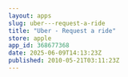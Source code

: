 ```yaml
---
layout: apps
slug: uber---request-a-ride
title: "Uber - Request a ride"
store: apple
app_id: 368677368
date: 2025-06-09T14:13:23Z
published: 2010-05-21T03:11:23Z
---
```

